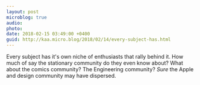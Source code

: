 ```yaml
---
layout: post
microblog: true
audio: 
photo: 
date: 2018-02-15 03:49:00 +0400
guid: http://kaa.micro.blog/2018/02/14/every-subject-has.html
---
```

Every subject has it's own niche of enthusiasts that rally behind it. How much of say the stationary community do they even know about? What about the comics community? The Engineering community? _Sure_ the Apple and design community may have dispersed.

